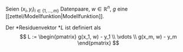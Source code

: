 Seien $(x_i, y_i)_{i \in \{ 1, \dots, m \}}$ Datenpaare, $w \in \mathbb{R}^n$, $g$ eine [[zettel/Modellfunktion|Modellfunktion]].

Der *Residuenvektor *$L$ ist definiert als
$$
	L := \begin{pmatrix} g(x_1, w) - y_1 \\ \vdots \\ g(x_m, w) - y_m \end{pmatrix}
$$